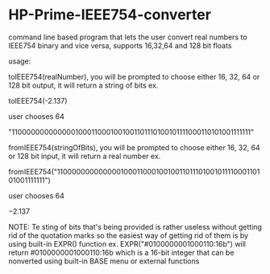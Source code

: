 # HP-Prime-IEEE754-converter
command line based program that lets the user convert real numbers to IEEE754 binary and vice versa, supports 16,32,64 and 128 bit floats

usage:

toIEEE754(realNumber), you will be prompted to choose either 16, 32, 64 or 128 bit output, it will return a string of bits
ex.

toIEEE754(-2.137)

user chooses 64

"1100000000000001000110001001001101110100101111000110101001111111"



fromIEEE754(stringOfBits), you will be prompted to choose either 16, 32, 64 or 128 bit input, it will return a real number
ex.

fromIEEE754("1100000000000001000110001001001101110100101111000110101001111111")

user chooses 64

−2.137



NOTE:
Te sting of bits that's being provided is rather useless without getting rid of the quotation marks so the easiest way of getting rid of them is by using built-in EXPR() function
ex.
EXPR("#0100000001000110:16b")
will return
#0100000001000110:16b
which is a 16-bit integer that can be nonverted using built-in BASE menu or external functions
